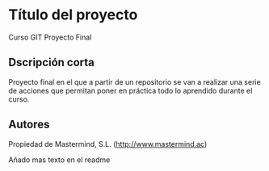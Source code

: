 # Título del proyecto

Curso GIT Proyecto Final

## Dscripción corta

Proyecto final en el que a partir de un repositorio se van a realizar una serie de acciones que permitan poner en práctica todo lo aprendido durante el curso.

## Autores

Propiedad de Mastermind, S.L. (http://www.mastermind.ac)

Añado mas texto en el readme

